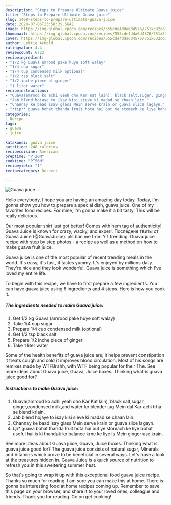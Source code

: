 ```yaml
---
description: "Steps to Prepare Ultimate Guava juice"
title: "Steps to Prepare Ultimate Guava juice"
slug: 1408-steps-to-prepare-ultimate-guava-juice
date: 2020-07-06T23:58:39.564Z
image: https://img-global.cpcdn.com/recipes/555cde4dda6d4576/751x532cq70/guava-juice-recipe-main-photo.jpg
thumbnail: https://img-global.cpcdn.com/recipes/555cde4dda6d4576/751x532cq70/guava-juice-recipe-main-photo.jpg
cover: https://img-global.cpcdn.com/recipes/555cde4dda6d4576/751x532cq70/guava-juice-recipe-main-photo.jpg
author: Lettie Arnold
ratingvalue: 4.4
reviewcount: 6722
recipeingredient:
- "1/2 kg Guava amrood pake huye soft walay"
- "1/4 cup sugar"
- "1/4 cup condensed milk optional"
- "1/2 tsp black salt"
- "1/2 inche piece of ginger"
- "1 liter water"
recipeinstructions:
- "Guava(amrood ko achi yeah dho Kar Kat lain), black salt,sugar, ginger,condensed milk,and water ko blender jug Mein dal Kar achi trha se blend krlain."
- "Jab blend hojaye to isay kisi sieve ki madad se chaan lain."
- "Channay ke baad isay glass Mein serve krain or guava slice lagayn."
- "*tip** guava bohat thanda fruit hota hai but ye stomach ke liye bohat useful hai is ki thandak ko balance krne ke liye is Mein ginger use krain."
categories:
- Recipe
tags:
- guava
- juice

katakunci: guava juice 
nutrition: 248 calories
recipecuisine: American
preptime: "PT20M"
cooktime: "PT56M"
recipeyield: "1"
recipecategory: Dessert

---
```



![Guava juice](https://img-global.cpcdn.com/recipes/555cde4dda6d4576/751x532cq70/guava-juice-recipe-main-photo.jpg)

Hello everybody, I hope you are having an amazing day today. Today, I'm gonna show you how to prepare a special dish, guava juice. One of my favorites food recipes. For mine, I'm gonna make it a bit tasty. This will be really delicious.

Our most popular shirt just got better! Comes with hem tag of authenticity! Guava Juice is known for crazy, wacky, and experi. Последние твиты от Guava Juice (@GuavaJuice). pls ban me from YT trending. Guava juice recipe with step by step photos - a recipe as well as a method on how to make guava fruit juice.

Guava juice is one of the most popular of recent trending meals in the world. It's easy, it's fast, it tastes yummy. It's enjoyed by millions daily. They're nice and they look wonderful. Guava juice is something which I've loved my entire life.


To begin with this recipe, we have to first prepare a few ingredients. You can have guava juice using 6 ingredients and 4 steps. Here is how you cook it.

<!--inarticleads1-->

##### The ingredients needed to make Guava juice:

1. Get 1/2 kg Guava (amrood pake huye soft walay)
1. Take 1/4 cup sugar
1. Prepare 1/4 cup condensed milk (optional)
1. Get 1/2 tsp black salt
1. Prepare 1/2 inche piece of ginger
1. Take 1 liter water


Some of the health benefits of guava juice are; it helps prevent constipation it treats cough and cold it improves blood circulation. Most of his songs are remixes made by WTFBrahh, with WTF being popular for their The. See more ideas about Guava juice, Guava, Juice boxes. Thinking what is guava juice good for? 

<!--inarticleads2-->

##### Instructions to make Guava juice:

1. Guava(amrood ko achi yeah dho Kar Kat lain), black salt,sugar, ginger,condensed milk,and water ko blender jug Mein dal Kar achi trha se blend krlain.
1. Jab blend hojaye to isay kisi sieve ki madad se chaan lain.
1. Channay ke baad isay glass Mein serve krain or guava slice lagayn.
1. *tip** guava bohat thanda fruit hota hai but ye stomach ke liye bohat useful hai is ki thandak ko balance krne ke liye is Mein ginger use krain.


See more ideas about Guava juice, Guava, Juice boxes. Thinking what is guava juice good for? The guava juice consists of natural sugar, Minerals and Vitamins which prove to be beneficial in several ways. Let&#39;s have a look at the treasures hidden in. Guava Juice is a quick source of nutrition to refresh you in this sweltering summer heat. 

So that's going to wrap it up with this exceptional food guava juice recipe. Thanks so much for reading. I am sure you can make this at home. There is gonna be interesting food at home recipes coming up. Remember to save this page on your browser, and share it to your loved ones, colleague and friends. Thank you for reading. Go on get cooking!
